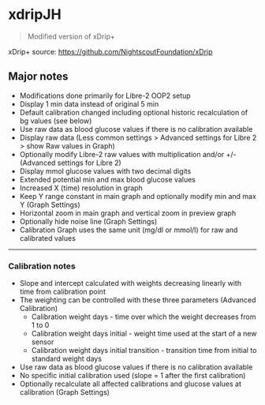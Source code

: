 # xdripJH
> Modified version of xDrip+

 xDrip+ source: https://github.com/NightscoutFoundation/xDrip

## Major notes
* Modifications done primarily for Libre-2 OOP2 setup
* Display 1 min data instead of original 5 min
* Default calibration changed including optional historic recalculation of bg values (see below)
* Use raw data as blood glucose values if there is no calibration available
* Display raw data (Less common settings > Advanced settings for Libre 2 > show Raw values in Graph)
* Optionally modify Libre-2 raw values with multiplication and/or +/- (Advanced settings for Libre 2)
* Display mmol glucose values with two decimal digits
* Extended potential min and max blood glucose values
* Increased X (time) resolution in graph
* Keep Y range constant in main graph and optionally modify min and max Y (Graph Settings)
* Horizontal zoom in main graph and vertical zoom in preview graph
* Optionally hide noise line (Graph Settings)
* Calibration Graph uses the same unit (mg/dl or mmol/l) for raw and calibrated values
----
### Calibration notes
* Slope and intercept calculated with weights decreasing linearly with time from calibration point
* The weighting can be controlled with these three parameters (Advanced Calibration)
   - Calibration weight days - time over which the weight decreases from 1 to 0
   - Calibration weight days initial - weight time used at the start of a new sensor
   - Calibration weight days initial transition - transition time from initial to standard weight days
* Use raw data as blood glucose values if there is no calibration available
* No specific initial calibration used (slope = 1 after the first calibration)
* Optionally recalculate all affected calibrations and glucose values at calibration (Graph Settings)
